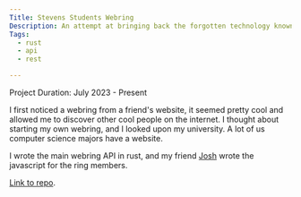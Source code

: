 ```yaml
---
Title: Stevens Students Webring
Description: An attempt at bringing back the forgotten technology known as webring.
Tags:
  - rust
  - api
  - rest

---
```


Project Duration: July 2023 - Present

I first noticed a webring from a friend's website, it seemed pretty cool and
allowed me to discover other cool people on the internet. I thought about
starting my own webring, and I looked upon my university. A lot of us computer
science majors have a website.

I wrote the main webring API in rust, and my friend
[Josh](https://theautomata.net) wrote the javascript for the ring members.

[Link to repo](https://github.com/stevens-26/webring).
